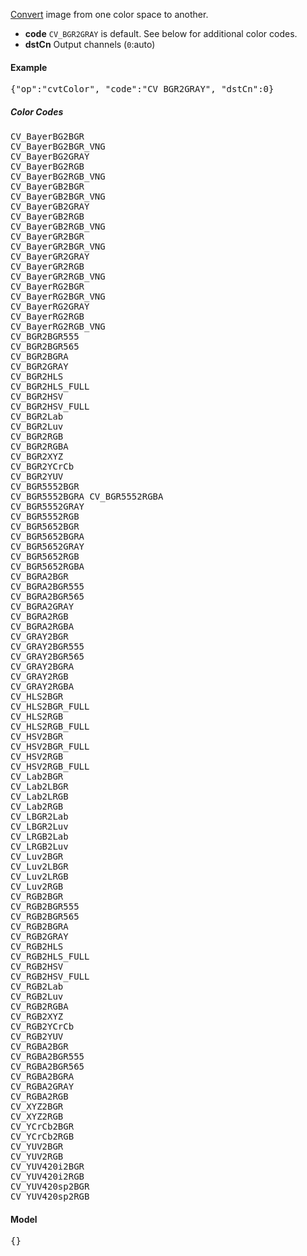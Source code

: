 [Convert](http://docs.opencv.org/modules/imgproc/doc/miscellaneous_transformations.html#cvtcolor) image from one color space to another.

* **code** `CV_BGR2GRAY` is default. See below for additional color codes.
* **dstCn** Output channels (`0`:auto)

#### Example
<pre>{"op":"cvtColor", "code":"CV_BGR2GRAY", "dstCn":0}</pre>

##### Color Codes
<pre>
CV_BayerBG2BGR
CV_BayerBG2BGR_VNG
CV_BayerBG2GRAY
CV_BayerBG2RGB
CV_BayerBG2RGB_VNG
CV_BayerGB2BGR
CV_BayerGB2BGR_VNG
CV_BayerGB2GRAY
CV_BayerGB2RGB
CV_BayerGB2RGB_VNG
CV_BayerGR2BGR
CV_BayerGR2BGR_VNG
CV_BayerGR2GRAY
CV_BayerGR2RGB
CV_BayerGR2RGB_VNG
CV_BayerRG2BGR
CV_BayerRG2BGR_VNG
CV_BayerRG2GRAY
CV_BayerRG2RGB
CV_BayerRG2RGB_VNG
CV_BGR2BGR555
CV_BGR2BGR565
CV_BGR2BGRA
CV_BGR2GRAY
CV_BGR2HLS
CV_BGR2HLS_FULL
CV_BGR2HSV
CV_BGR2HSV_FULL
CV_BGR2Lab
CV_BGR2Luv
CV_BGR2RGB
CV_BGR2RGBA
CV_BGR2XYZ
CV_BGR2YCrCb
CV_BGR2YUV
CV_BGR5552BGR
CV_BGR5552BGRA CV_BGR5552RGBA
CV_BGR5552GRAY
CV_BGR5552RGB
CV_BGR5652BGR
CV_BGR5652BGRA
CV_BGR5652GRAY
CV_BGR5652RGB
CV_BGR5652RGBA
CV_BGRA2BGR
CV_BGRA2BGR555
CV_BGRA2BGR565
CV_BGRA2GRAY
CV_BGRA2RGB
CV_BGRA2RGBA
CV_GRAY2BGR
CV_GRAY2BGR555
CV_GRAY2BGR565
CV_GRAY2BGRA
CV_GRAY2RGB
CV_GRAY2RGBA
CV_HLS2BGR
CV_HLS2BGR_FULL
CV_HLS2RGB
CV_HLS2RGB_FULL
CV_HSV2BGR
CV_HSV2BGR_FULL
CV_HSV2RGB
CV_HSV2RGB_FULL
CV_Lab2BGR
CV_Lab2LBGR
CV_Lab2LRGB
CV_Lab2RGB
CV_LBGR2Lab
CV_LBGR2Luv
CV_LRGB2Lab
CV_LRGB2Luv
CV_Luv2BGR
CV_Luv2LBGR
CV_Luv2LRGB
CV_Luv2RGB
CV_RGB2BGR
CV_RGB2BGR555
CV_RGB2BGR565
CV_RGB2BGRA
CV_RGB2GRAY
CV_RGB2HLS
CV_RGB2HLS_FULL
CV_RGB2HSV
CV_RGB2HSV_FULL
CV_RGB2Lab
CV_RGB2Luv
CV_RGB2RGBA
CV_RGB2XYZ
CV_RGB2YCrCb
CV_RGB2YUV
CV_RGBA2BGR
CV_RGBA2BGR555
CV_RGBA2BGR565
CV_RGBA2BGRA
CV_RGBA2GRAY
CV_RGBA2RGB
CV_XYZ2BGR
CV_XYZ2RGB
CV_YCrCb2BGR
CV_YCrCb2RGB
CV_YUV2BGR
CV_YUV2RGB
CV_YUV420i2BGR
CV_YUV420i2RGB
CV_YUV420sp2BGR
CV_YUV420sp2RGB
</pre>

#### Model
<pre>{}</pre>

